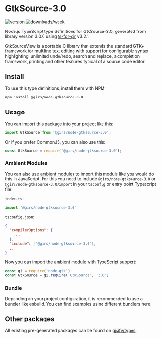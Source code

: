 
# GtkSource-3.0

![version](https://img.shields.io/npm/v/@girs/node-gtksource-3.0)
![downloads/week](https://img.shields.io/npm/dw/@girs/node-gtksource-3.0)


Node.js TypeScript type definitions for GtkSource-3.0, generated from library version 3.0.0 using [ts-for-gir](https://github.com/gjsify/ts-for-gir) v3.2.1.

GtkSourceView is a portable C library that extends the standard GTK+ framework for multiline text editing with support for configurable syntax highlighting, unlimited undo/redo, search and replace, a completion framework, printing and other features typical of a source code editor.

## Install

To use this type definitions, install them with NPM:
```bash
npm install @girs/node-gtksource-3.0
```

## Usage

You can import this package into your project like this:
```ts
import GtkSource from '@girs/node-gtksource-3.0';
```

Or if you prefer CommonJS, you can also use this:
```ts
const GtkSource = require('@girs/node-gtksource-3.0');
```

### Ambient Modules

You can also use [ambient modules](https://github.com/gjsify/ts-for-gir/tree/main/packages/cli#ambient-modules) to import this module like you would do this in JavaScript.
For this you need to include `@girs/node-gtksource-3.0` or `@girs/node-gtksource-3.0/import` in your `tsconfig` or entry point Typescript file:

`index.ts`:
```ts
import '@girs/node-gtksource-3.0'
```

`tsconfig.json`:
```json
{
  "compilerOptions": {
    ...
  },
  "include": ["@girs/node-gtksource-3.0"],
  ...
}
```

Now you can import the ambient module with TypeScript support: 

```ts
const gi = require('node-gtk')
const GtkSource = gi.require('GtkSource', '3.0')
```


### Bundle

Depending on your project configuration, it is recommended to use a bundler like [esbuild](https://esbuild.github.io/). You can find examples using different bundlers [here](https://github.com/gjsify/ts-for-gir/tree/main/examples).

## Other packages

All existing pre-generated packages can be found on [gjsify/types](https://github.com/gjsify/types).

